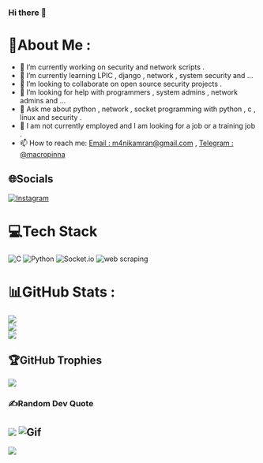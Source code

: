 ### Hi there 👋

<!--
**manikamran/manikamran** is a ✨ _special_ ✨ repository because its `README.md` (this file) appears on your GitHub profile.

Here are some ideas to get you started:
-->
# 💫About Me :
- 🔭 I’m currently working on security and network scripts .
- 🌱 I’m currently learning LPIC , django , network , system security and ...
- 👯 I’m looking to collaborate on open source security projects .
- 🤔 I’m looking for help with programmers , system admins , network admins and ...
- 💬 Ask me about python , network , socket programming with python , c , linux and security .
- 💼 I am not currently employed and I am looking for a job or a training job .
- 📫 How to reach me: [Email : m4nikamran@gmail.com](mailto:m4nikamran@gmail.com) , [Telegram : @macropinna](https://www.t.me/macropinna)

## 🌐Socials
[![Instagram](https://img.shields.io/badge/Instagram-%23E4405F.svg?logo=Instagram&logoColor=white)](https://instagram.com/macropinna.h) 

# 💻Tech Stack
![C](https://img.shields.io/badge/c-%2300599C.svg?style=for-the-badge&logo=c&logoColor=white) ![Python](https://img.shields.io/badge/python-3670A0?style=for-the-badge&logo=python&logoColor=ffdd54) ![Socket.io](https://img.shields.io/badge/Socket.io-black?style=for-the-badge&logo=socket.io&badgeColor=010101) ![web scraping](https://webscraping.us/wp-content/uploads/2019/05/Web-Scrape-Color-Logo.png)
# 📊GitHub Stats :
![](https://github-readme-stats.vercel.app/api?username=manikamran&theme=blue-green&hide_border=false&include_all_commits=false&count_private=false)<br/>
![](https://github-readme-streak-stats.herokuapp.com/?user=manikamran&theme=blue-green&hide_border=false)<br/>
![](https://github-readme-stats.vercel.app/api/top-langs/?username=manikamran&theme=blue-green&hide_border=false&include_all_commits=false&count_private=false&layout=compact)

## 🏆GitHub Trophies
![](https://github-profile-trophy.vercel.app/?username=manikamran&theme=radical&no-frame=false&no-bg=false&margin-w=4)

### ✍️Random Dev Quote
![](https://quotes-github-readme.vercel.app/api?type=horizontal&theme=radical)
![Gif](https://github.com/manikamran/manikamran/blob/main/computerPixArtGif.gif)
---
![](https://komarev.com/ghpvc/?username=manikamran&label=Visitors+Count&color=brightgreen)

